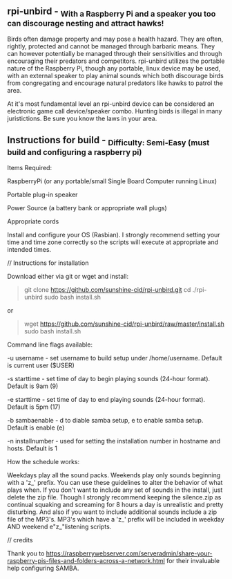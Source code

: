 rpi-unbird - <sub>With a Raspberry Pi and a speaker you too can discourage nesting and attract hawks!</sub>
----------
Birds often damage property and may pose a health hazard. They are often, rightly, protected and cannot be managed through barbaric means. They can however potentially be managed through their sensitivities and through encouraging their predators and competitors. rpi-unbird utilizes the portable nature of the Raspberry Pi, though any portable, linux device may be used, with an external speaker to play animal sounds which both discourage birds from congregating and encourage natural predators like hawks to patrol the area.

At it's most fundamental level an rpi-unbird device can be considered an electronic game call device/speaker combo. Hunting birds is illegal in many juristictions. Be sure you know the laws in your area.

Instructions for build - <sub>Difficulty: Semi-Easy (must build and configuring a raspberry pi)</sub>
----------
Items Required:

RaspberryPi (or any portable/small Single Board Computer running Linux)

Portable plug-in speaker

Power Source (a battery bank or appropriate wall plugs)

Appropriate cords

Install and configure your OS (Rasbian). I strongly recommend setting your time and time zone correctly so the scripts will execute at appropriate and intended times. 

// Instructions for installation

Download either via git or wget and install:

>git clone https://github.com/sunshine-cid/rpi-unbird.git
>cd ./rpi-unbird
>sudo bash install.sh

or

>wget https://github.com/sunshine-cid/rpi-unbird/raw/master/install.sh
>sudo bash install.sh

Command line flags available:

-u username - set username to build setup under /home/username. Default is current user ($USER)

-s starttime - set time of day to begin playing sounds (24-hour format). Default is 9am (9)

-e starttime - set time of day to end playing sounds (24-hour format). Default is 5pm (17)

-b sambaenable - d to diable samba setup, e to enable samba setup. Default is enable (e)

-n installnumber - used for setting the installation number in hostname and hosts. Default is 1

How the schedule works:

Weekdays play all the sound packs. Weekends play only sounds beginning with a 'z_' prefix. You can use these guidelines to alter the behavior of what plays when. If you don't want to include any set of sounds in the install, just delete the zip file. Though I strongly recommend keeping the silence.zip as continual squaking and screaming for 8 hours a day is unrealistic and pretty disturbing. 
And also if you want to include additional sounds include a zip file of the MP3's. MP3's which have a 'z_' prefix will be included in weekday AND weekend e"z_"listening scripts.

// credits

Thank you to https://raspberrywebserver.com/serveradmin/share-your-raspberry-pis-files-and-folders-across-a-network.html for their invaluable help configuring SAMBA.
